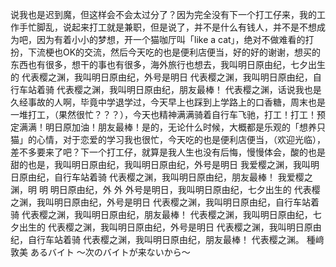 
说我也是迟到魔，但这样会不会太过分了？因为完全没有下一个打工仔来，我的工作手忙脚乱，说起来打工就是兼职，但是说了，并不是什么有钱人，并不是不想成为吧，因为有着小小的梦想，开一个猫咖厅叫「like a cat」，绝对不做难看的打扮，下流梗也OK的交流，然后今天吃的也是便利店便当，好的好的谢谢，想买的东西也有很多，想干的事也有很多，海外旅行也想去，我叫明日原由纪，七夕出生的 代表樱之渊，我叫明日原由纪，外号是明日 代表樱之渊，我叫明日原由纪，自行车站着骑 代表樱之渊，我叫明日原由纪，朋友最棒！ 代表樱之渊，话说我也是久经事故的人啊，毕竟中学退学过，今天早上也踩到上学路上的口香糖，周末也是一堆打工，（果然很忙？？？），今天也精神满满骑着自行车飞驰，打工！打工！预定满满！明日原加油！朋友最棒！是的，无论什么时候，大概都是乐观的「想养只猫」的心情，对于恋爱的学习我也很忙，今天吃的也是便利店便当，（欢迎光临），差不多要来了吧？下一个打工仔，就算是我人生也没有后悔，慢慢体会，酸的也是甜的也是，我叫明日原由纪，我叫明日原由纪，外号是明日 我爱樱之渊，我叫明日原由纪，自行车站着骑 代表樱之渊，我叫明日原由纪，朋友最棒！ 我爱樱之渊，明 明 明日原由纪，外 外 外号是明日，我叫明日原由纪，七夕出生的 代表樱之渊，我叫明日原由纪，外号是明日 代表樱之渊，我叫明日原由纪，自行车站着骑 代表樱之渊，我叫明日原由纪，朋友最棒！ 代表樱之渊，我叫明日原由纪，七夕出生的 代表樱之渊，我叫明日原由纪，外号是明日 代表樱之渊，我叫明日原由纪，自行车站着骑 代表樱之渊，我叫明日原由纪，朋友最棒！ 代表樱之渊。 種﨑敦美 あるバイト ～次のバイトが来ないから～
